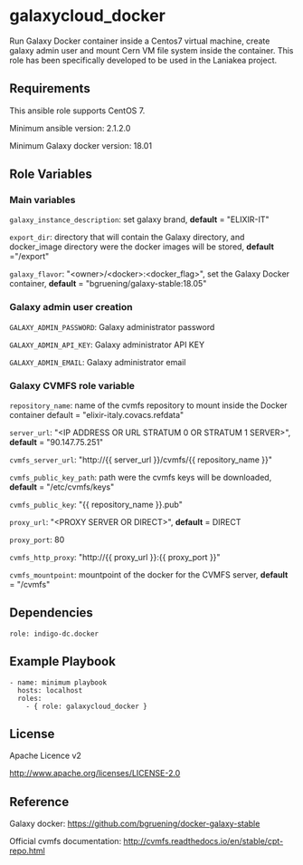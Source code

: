 galaxycloud_docker
=========
Run Galaxy Docker container inside a Centos7 virtual machine, create galaxy admin user and mount Cern VM file system inside the container.
This role has been specifically developed to be used in the Laniakea project.


Requirements
------------

This ansible role supports CentOS 7.

Minimum ansible version: 2.1.2.0

Minimum Galaxy docker version: 18.01

Role Variables
--------------

### Main variables ###
 
``galaxy_instance_description``: set galaxy brand, **default** = "ELIXIR-IT"

``export_dir``: directory that will contain the Galaxy directory, and docker_image directory were the docker images will be stored, **default** ="/export"

``galaxy_flavor``: "\<owner>/\<docker\>:<docker_flag\>\", set the Galaxy Docker container, **default** = "bgruening/galaxy-stable:18.05"

### Galaxy admin user creation ###

``GALAXY_ADMIN_PASSWORD``: Galaxy administrator password 

``GALAXY_ADMIN_API_KEY``: Galaxy administrator API KEY 

``GALAXY_ADMIN_EMAIL``: Galaxy administrator email

### Galaxy CVMFS role variable ###

``repository_name``: name of the cvmfs repository to mount inside the Docker container default = "elixir-italy.covacs.refdata"

``server_url``: "<IP ADDRESS OR URL STRATUM 0 OR STRATUM 1 SERVER>", **default** = "90.147.75.251"

``cvmfs_server_url``: "http://{{ server_url }}/cvmfs/{{ repository_name }}"

``cvmfs_public_key_path``: path were the cvmfs keys will be downloaded, **default** =  "/etc/cvmfs/keys"

``cvmfs_public_key``: "{{ repository_name }}.pub"

``proxy_url``: "\<PROXY SERVER OR DIRECT>", **default** = DIRECT

``proxy_port``: 80

``cvmfs_http_proxy``: "http://{{ proxy_url }}:{{ proxy_port }}"

``cvmfs_mountpoint``: mountpoint of the docker for the CVMFS server, **default** = "/cvmfs"


Dependencies
------------

``role: indigo-dc.docker``


Example Playbook
----------------

    - name: minimum playbook
      hosts: localhost
      roles:
        - { role: galaxycloud_docker }


License
-------

Apache Licence v2

http://www.apache.org/licenses/LICENSE-2.0


Reference
---------
Galaxy docker: https://github.com/bgruening/docker-galaxy-stable

Official cvmfs documentation: http://cvmfs.readthedocs.io/en/stable/cpt-repo.html



